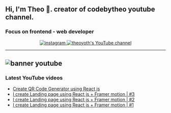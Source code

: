 ## Hi, I'm Theo 👋. creator of codebytheo youtube channel.

### Focus on frontend - web developer

<p align="center">
  <a href="https://instagram.com/yothphotos" target="_blank">
    <img src="https://img.shields.io/twitter/url?color=blue&label=INSTAGRAM&logo=instagram&logoColor=blue&style=for-the-badge&url=https%3A%2F%2Fwww.instagram.com%2Fyothphotos%2F" alt="instagram"/>
  </a>
  <a href="[https://www.youtube.com/channel/UCF3t40-awz3eOb9FqNhcesQ](https://www.youtube.com/@codebytheo)" target="_blank">
    <img src="https://img.shields.io/twitter/url?color=red&label=YOUTUBE&logo=youtube&logoColor=red&style=for-the-badge&url=https%3A%2F%2Fwww.youtube.com%2Fchannel%2FUCF3t40-awz3eOb9FqNhcesQ" alt="theoyoth's YouTube channel"/>
  </a>
</p>

---
![banner youtube]([https://www.dropbox.com/s/.../my-remote-image.jpg?dl=0](https://photos.google.com/u/4/album/AF1QipOPYpNbTVcYYHMOZ5btSc5jXiDfo-MBi7ZPwKM/photo/AF1QipMTyyWy7d-GrMsXxAvto-8JJy57YeD4zrpQVmk))
---

### Latest YouTube videos

<!-- YOUTUBE-VIDEOS-LIST:START -->

- [Create QR Code Generator using React js](https://www.youtube.com/watch?v=iIuMRD4ooEk)
- [I create Landing page using React js + Framer motion | #3](https://www.youtube.com/watch?v=vpX7mCdEb0U&t=31s)
- [I create Landing page using React js + Framer motion | #2](https://www.youtube.com/watch?v=SWzjuuwT85E)
- [I create Landing page using React js + Framer motion | #1](https://www.youtube.com/watch?v=fkp--KAzJZA)
<!-- YOUTUBE-VIDEOS-LIST:END -->
